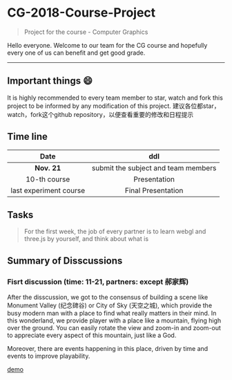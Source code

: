 # CG-2018-Course-Project

> Project for the course - Computer Graphics

Hello everyone. Welcome to our team for the CG course and hopefully every one of us can benefit and get good grade.

---

## Important things :smile:

It is highly recommended to every team member to star, watch and fork this project to be informed by any modification of this project.
建议各位都star，watch，fork这个github repository，以便查看重要的修改和日程提示

## Time line 

| Date  | ddl |
| :-------------: | :-------------: |
|  **Nov. 21**  | submit the subject and team members   |
| 10-th course  | Presentation |
| last experiment course | Final Presentation |

## Tasks

> For the first week, the job of every partner is to learn webgl and three.js by yourself, and think about what is 

## Summary of Disscussions

### Fisrt discussion (time: 11-21, partners: except 郝家辉)

After the disscussion, we got to the consensus of building a scene like Monument Valley (纪念碑谷) or City of Sky (天空之城), which provide the busy modern man with a place to find what really matters in their mind. In this wonderland, we provide player with a place like a mountain, flying high over the ground. You can easily rotate the view and zoom-in and zoom-out to appreciate every aspect of this mountain, just like a God.

Moreover, there are events happening in this place, driven by time and events to improve playability. 

[demo](https://github.com/ryf1123/CG-2018-Course-Project/tree/master/fig/对标工程.png)
